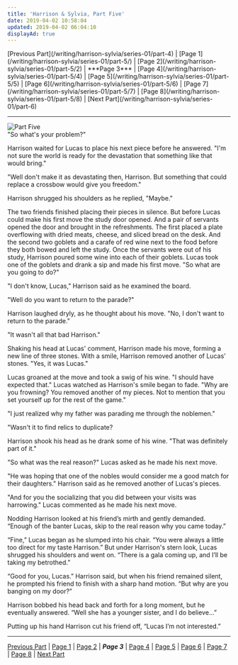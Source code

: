 ```yaml
---
title: 'Harrison & Sylvia, Part Five'
date: 2019-04-02 10:58:04
updated: 2019-04-02 06:04:10
displayAd: true
---
```

<p class="center">[Previous Part](/writing/harrison-sylvia/series-01/part-4) | [Page 1](/writing/harrison-sylvia/series-01/part-5/) | [Page 2](/writing/harrison-sylvia/series-01/part-5/2) | <span class="current-page">***Page 3***</span> | [Page 4](/writing/harrison-sylvia/series-01/part-5/4) | [Page 5](/writing/harrison-sylvia/series-01/part-5/5) | [Page 6](/writing/harrison-sylvia/series-01/part-5/6) | [Page 7](/writing/harrison-sylvia/series-01/part-5/7) | [Page 8](/writing/harrison-sylvia/series-01/part-5/8) | [Next Part](/writing/harrison-sylvia/series-01/part-6)</p><hr class="clear-both center-fade"/><div class="embedded-image-left"><img src="/writing/harrison-sylvia/series-01/part-5/hs105.jpg" alt="Part Five" style="max-height: 275px;"/></div>"So what's your problem?"

Harrison waited for Lucas to place his next piece before he answered. "I'm not sure the world is ready for the devastation that something like that would bring."

"Well don't make it as devastating then, Harrison. But something that could replace a crossbow would give you freedom."

Harrison shrugged his shoulders as he replied, "Maybe."

The two friends finished placing their pieces in silence. But before Lucas could make his first move the study door opened. And a pair of servants opened the door and brought in the refreshments. The first placed a plate overflowing with dried meats, cheese, and sliced bread on the desk. And the second two goblets and a carafe of red wine next to the food before they both bowed and left the study. Once the servants were out of his study, Harrison poured some wine into each of their goblets. Lucas took one of the goblets and drank a sip and made his first move. "So what are you going to do?"

"I don't know, Lucas," Harrison said as he examined the board.

"Well do you want to return to the parade?"

Harrison laughed dryly, as he thought about his move. "No, I don't want to return to the parade."

"It wasn't all that bad Harrison."

Shaking his head at Lucas' comment, Harrison made his move, forming a new line of three stones. With a smile, Harrison removed another of Lucas' stones. "Yes, it was Lucas."

Lucas groaned at the move and took a swig of his wine. "I should have expected that." Lucas watched as Harrison's smile began to fade. "Why are you frowning? You removed another of my pieces. Not to mention that you set yourself up for the rest of the game."

"I just realized why my father was parading me through the noblemen."

"Wasn't it to find relics to duplicate?

Harrison shook his head as he drank some of his wine. "That was definitely part of it."

"So what was the real reason?" Lucas asked as he made his next move.

"He was hoping that one of the nobles would consider me a good match for their daughters." Harrison said as he removed another of Lucas's pieces.

"And for you the socializing that you did between your visits was harrowing." Lucas commented as he made his next move.

Nodding Harrison looked at his friend’s mirth and gently demanded. “Enough of the banter Lucas, skip to the real reason why you came today.”

“Fine,” Lucas began as he slumped into his chair. “You were always a little too direct for my taste Harrison.” But under Harrison's stern look, Lucas shrugged his shoulders and went on. “There is a gala coming up, and I’ll be taking my betrothed.”

“Good for you, Lucas.” Harrison said, but when his friend remained silent, he prompted his friend to finish with a sharp hand motion. “But why are you banging on my door?”

Harrison bobbed his head back and forth for a long moment, but he eventually answered. “Well she has a younger sister, and I do believe…”

Putting up his hand Harrison cut his friend off, “Lucas I’m not interested.”<hr class="clear-both center-fade"/><p class="center">[Previous Part](/writing/harrison-sylvia/series-01/part-4) | [Page 1](/writing/harrison-sylvia/series-01/part-5/) | [Page 2](/writing/harrison-sylvia/series-01/part-5/2) | <span class="current-page">***Page 3***</span> | [Page 4](/writing/harrison-sylvia/series-01/part-5/4) | [Page 5](/writing/harrison-sylvia/series-01/part-5/5) | [Page 6](/writing/harrison-sylvia/series-01/part-5/6) | [Page 7](/writing/harrison-sylvia/series-01/part-5/7) | [Page 8](/writing/harrison-sylvia/series-01/part-5/8) | [Next Part](/writing/harrison-sylvia/series-01/part-6)</p>